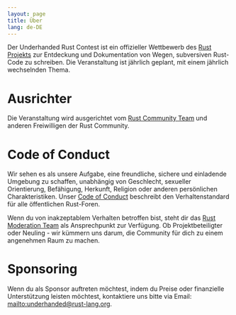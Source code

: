 ```yaml
---
layout: page
title: Über
lang: de-DE
---
```


Der Underhanded Rust Contest ist ein offizieller Wettbewerb des
[Rust Projekts](https://rust-lang.org) zur Entdeckung und Dokumentation von Wegen, subversiven Rust-Code zu schreiben. Die Veranstaltung ist jährlich geplant, mit einem jährlich wechselnden Thema.

# Ausrichter

Die Veranstaltung wird ausgerichtet vom [Rust Community Team](https://community.rs) und anderen Freiwilligen der Rust Community.

# Code of Conduct

Wir sehen es als unsere Aufgabe, eine freundliche, sichere und einladende Umgebung zu schaffen, unabhängig von Geschlecht, sexueller Orientierung, Befähigung, Herkunft, Religion oder anderen persönlichen Charakteristiken. Unser [Code of Conduct](https://www.rust-lang.org/en-US/conduct.html) beschreibt den Verhaltenstandard für alle öffentlichen Rust-Foren.

Wenn du von inakzeptablem Verhalten betroffen bist, steht dir das [Rust Moderation Team](https://www.rust-lang.org/en-US/team.html#Moderation-team) als Ansprechpunkt zur Verfügung. Ob Projektbeteiligter oder Neuling - wir kümmern uns darum, die Community für dich zu einem angenehmen Raum zu machen.

# Sponsoring

Wenn du als Sponsor auftreten möchtest, indem du Preise oder finanzielle Unterstützung leisten möchtest, kontaktiere uns bitte via Email: <mailto:underhanded@rust-lang.org>.
